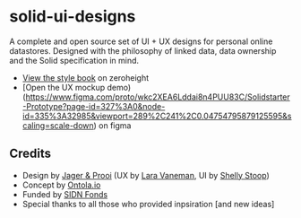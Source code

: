# solid-ui-designs
A complete and open source set of UI + UX designs for personal online datastores.
Designed with the philosophy of linked data, data ownership and the Solid specification in mind.

- [View the style book](https://zeroheight.com/756e7c07f/p/919ed8-solid-ui-kit) on zeroheight
- [Open the UX mockup demo)(https://www.figma.com/proto/wkc2XEA6Lddai8n4PUU83C/Solidstarter-Prototype?page-id=327%3A0&node-id=335%3A32985&viewport=289%2C241%2C0.04754795879125595&scaling=scale-down) on figma

## Credits

- Design by [Jager & Prooi](https://jagerenprooi.nl/) (UX by [Lara Vaneman](https://www.linkedin.com/in/laravaneman/), UI by [Shelly Stoop](https://www.linkedin.com/in/shellystoop/))
- Concept by [Ontola.io](https://ontola.io/)
- Funded by [SIDN Fonds](https://www.sidnfonds.nl/nieuws/open-call-techneut-zoekt-ontwerper)
- Special thanks to all those who provided inpsiration [and new ideas]
